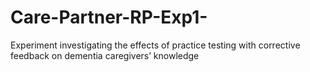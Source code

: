 # Care-Partner-RP-Exp1-
Experiment investigating the effects of practice testing with corrective feedback on dementia caregivers’ knowledge
